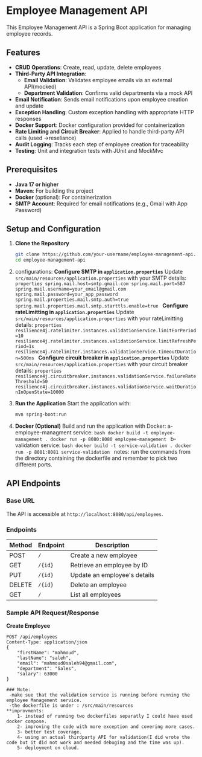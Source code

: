 # Employee Management API

This Employee Management API is a Spring Boot application for managing employee records.
## Features

- **CRUD Operations**: Create, read, update, delete employees
- **Third-Party API Integration**:
  - **Email Validation**: Validates employee emails via an external API(mocked)
  - **Department Validation**: Confirms valid departments via a mock API
- **Email Notification**: Sends email notifications upon employee creation and update
- **Exception Handling**: Custom exception handling with appropriate HTTP responses
- **Docker Support**: Docker configuration provided for containerization
- **Rate Limiting and Circuit Breaker**: Applied to handle third-party API calls (used ->reseliance)
- **Audit Logging**: Tracks each step of employee creation for traceability
- **Testing**: Unit and integration tests with JUnit and MockMvc

## Prerequisites

- **Java 17 or higher**
- **Maven**: For building the project
- **Docker** (optional): For containerization
- **SMTP Account**: Required for email notifications (e.g., Gmail with App Password)

## Setup and Configuration

1. **Clone the Repository**
    ```bash
    git clone https://github.com/your-username/employee-management-api.git
    cd employee-management-api
    ```

2. configurations:
	**Configure SMTP in `application.properties`**
	   Update `src/main/resources/application.properties` with your SMTP details:
		```properties
		spring.mail.host=smtp.gmail.com
		spring.mail.port=587
		spring.mail.username=your_email@gmail.com
		spring.mail.password=your_app_password
		spring.mail.properties.mail.smtp.auth=true
		spring.mail.properties.mail.smtp.starttls.enable=true
		```
	**Configure rateLimitting in `application.properties`**
	   Update `src/main/resources/application.properties` with your rateLimitting details:
		```properties
		resilience4j.ratelimiter.instances.validationService.limitForPeriod=10
		resilience4j.ratelimiter.instances.validationService.limitRefreshPeriod=1s
		resilience4j.ratelimiter.instances.validationService.timeoutDuration=500ms
		```
	**Configure circuit breaker in `application.properties`**
	   Update `src/main/resources/application.properties` with your circuit breaker details:
		```properties
		resilience4j.circuitbreaker.instances.validationService.failureRateThreshold=50
		resilience4j.circuitbreaker.instances.validationService.waitDurationInOpenState=10000
		```

3. **Run the Application**
   Start the application with:
    ```bash
    mvn spring-boot:run
    ```

4. **Docker (Optional)**
   Build and run the application with Docker:
    a-employee-managment service:
		```bash
		docker build -t employee-management .
		docker run -p 8080:8080 employee-management
		```
	b-validation service:
		```bash
		docker build -t service-validation .
		docker run -p 8081:8081 service-validation
		```
	notes: run the commands from the directory containing the dockerfile and remember to pick two different ports.
## API Endpoints

### Base URL
The API is accessible at `http://localhost:8080/api/employees`.

### Endpoints

| Method | Endpoint              | Description                          |
|--------|------------------------|--------------------------------------|
| POST   | `/`                   | Create a new employee                |
| GET    | `/{id}`               | Retrieve an employee by ID           |
| PUT    | `/{id}`               | Update an employee's details         |
| DELETE | `/{id}`               | Delete an employee                   |
| GET    | `/`                   | List all employees                   |

### Sample API Request/Response

**Create Employee**
```http
POST /api/employees
Content-Type: application/json
{
    "firstName": "mahmoud",
    "lastName": "saleh",
    "email": "mahmoud0saleh94@gmail.com",
    "department": "Sales",
    "salary": 63000
}

### Note:
 -make sue that the validation service is running before running the employee Management service.
 -the dockerfile is under : /src/main/resources
**improvments:
	1- instead of running two dockerfiles separatly I could have used docker compose.
	2- improving the code with more exception and covering more cases.
	3- better test coverage.
	4- using an actual thirdparty API for validation(I did wrote the code but it did not work and needed debuging and the time was up).
	5- deployment on cloud.

